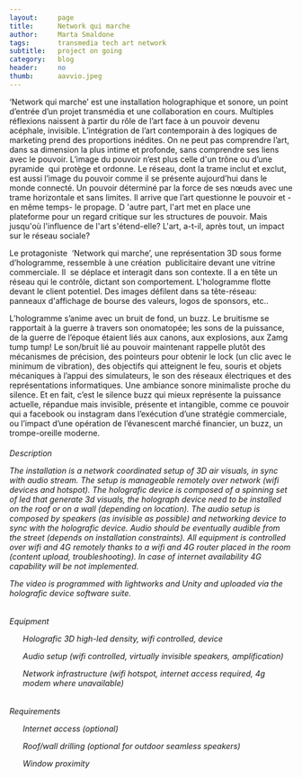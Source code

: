 ```yaml
---
layout:     page
title:      Network qui marche
author:     Marta Smaldone
tags: 		transmedia tech art network
subtitle:  	project on going
category:   blog
header:     no
thumb:      aavvio.jpeg
---
```

<!-- Start Writing Below in Markdown -->



‘Network qui marche’ est une installation holographique et sonore, un point d’entrée d’un projet
transmédia et une collaboration en cours.
Multiples réflexions naissent à partir du rôle de l’art face à un pouvoir devenu acéphale, invisible.
L’intégration de l’art contemporain à des logiques de marketing prend des proportions inédites.
On ne peut pas comprendre l’art, dans sa dimension la plus intime et profonde, sans comprendre
ses liens avec le pouvoir.
L’image du pouvoir n’est plus celle d'un trône ou d’une pyramide ​ qui protège et ordonne. Le
réseau, dont la trame inclut et exclut, est aussi l’image du pouvoir comme il se présente
aujourd’hui dans le monde connecté.
Un pouvoir déterminé par la force de ses nœuds avec une trame horizontale et sans limites.
Il arrive que l’art questionne le pouvoir et -en même temps- le propage. D​ 'autre part, l'art met en
place une plateforme pour un regard critique sur les structures de pouvoir.
Mais jusqu'où l'influence de l'art s'étend-elle? L'art, a-t-il, après tout, un impact sur le réseau
sociale?

Le protagoniste ​ ‘Network qui marche’, une représentation 3D sous forme d’hologramme,
ressemble à une création ​ publicitaire devant une vitrine commerciale. Il ​ se déplace et interagit
dans son contexte. Il a en tête un réseau qui le contrôle, dictant son comportement.
L'hologramme flotte devant le client potentiel. Des images défilent dans sa tête-réseau: panneaux
d'affichage de bourse des valeurs, logos de sponsors, etc..


L’hologramme s’anime avec un bruit de fond, un buzz.
Le bruitisme se rapportait à la guerre à travers son onomatopée; les sons de la puissance, de la
guerre de l’époque étaient liés aux canons, aux explosions, aux Zamg tump tump!
Le son/bruit lié au pouvoir maintenant rappelle plutôt des mécanismes de précision, des
pointeurs pour obtenir le lock (un clic avec le minimum de vibration), des objectifs qui atteignent
le feu, souris et objets mécaniques à l’appui des simulateurs, le son des réseaux électriques et des
représentations informatiques. Une ambiance sonore minimaliste proche du silence. Et en fait,
c’est le silence buzz qui mieux représente la puissance actuelle, répandue mais invisible, présente
et intangible, comme ce pouvoir qui a facebook ou instagram dans l’exécution d’une stratégie
commerciale, ou l’impact d’une opération de l’évanescent marché financier, un buzz, un
trompe-oreille moderne.



<h6>Description

The installation is a network coordinated setup of 3D air visuals, in sync with audio
stream. The setup is manageable remotely over network (wifi devices and hotspot).
The holografic device is composed of a spinning set of led that generate 3d visuals, the
holograph device need to be installed on the roof or on a wall (depending on location).
The audio setup is composed by speakers (as invisible as possible) and networking
device to sync with the holografic device. Audio should be eventually audible from the
street (depends on installation constraints).
All equipment is controlled over wifi and 4G remotely thanks to a wifi and 4G router
placed in the room (content upload, troubleshooting). In case of internet availability 4G
capability will be not implemented.

The video is programmed with lightworks and Unity and uploaded via the holografic
device software suite.

<h6>Equipment 

<ul>Holografic 3D high-led density, wifi controlled, device</ul> 
<ul> Audio setup (wifi controlled, virtually invisible speakers, amplification)</ul> 
<ul> Network infrastructure (wifi hotspot, internet access required, 4g modem where
unavailable)</ul> 

<h6>Requirements

<ul> Internet access (optional)</ul>
<ul> Roof/wall drilling (optional for outdoor seamless speakers)</ul>
<ul> Window proximity
</ul> 



